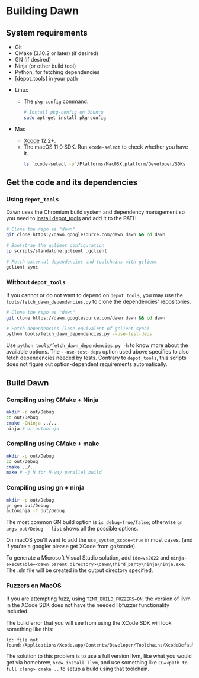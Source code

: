 # Building Dawn

## System requirements

 * Git
 * CMake (3.10.2 or later) (if desired)
 * GN (if desired)
 * Ninja (or other build tool)
 * Python, for fetching dependencies
 * [depot_tools] in your path

- Linux
  - The `pkg-config` command:
    ```sh
    # Install pkg-config on Ubuntu
    sudo apt-get install pkg-config
    ```

- Mac
  - [Xcode](https://developer.apple.com/xcode/) 12.2+.
  - The macOS 11.0 SDK. Run `xcode-select` to check whether you have it.
    ```sh
    ls `xcode-select -p`/Platforms/MacOSX.platform/Developer/SDKs
    ```

## Get the code and its dependencies

### Using `depot_tools`

Dawn uses the Chromium build system and dependency management so you need to [install depot_tools] and add it to the PATH.

[install depot_tools]: http://commondatastorage.googleapis.com/chrome-infra-docs/flat/depot_tools/docs/html/depot_tools_tutorial.html#_setting_up

```sh
# Clone the repo as "dawn"
git clone https://dawn.googlesource.com/dawn dawn && cd dawn

# Bootstrap the gclient configuration
cp scripts/standalone.gclient .gclient

# Fetch external dependencies and toolchains with gclient
gclient sync
```

### Without `depot_tools`

If you cannot or do not want to depend on `depot_tools`, you may use the `tools/fetch_dawn_dependencies.py` to clone the dependencies' repositories:

```sh
# Clone the repo as "dawn"
git clone https://dawn.googlesource.com/dawn dawn && cd dawn

# Fetch dependencies (lose equivalent of gclient sync)
python tools/fetch_dawn_dependencies.py --use-test-deps
```

Use `python tools/fetch_dawn_dependencies.py -h` to know more about the available options. The `--use-test-deps` option used above specifies to also fetch dependencies needed by tests. Contrary to `depot_tools`, this scripts does not figure out option-dependent requirements automatically.

## Build Dawn

### Compiling using CMake + Ninja
```sh
mkdir -p out/Debug
cd out/Debug
cmake -GNinja ../..
ninja # or autoninja
```

### Compiling using CMake + make
```sh
mkdir -p out/Debug
cd out/Debug
cmake ../..
make # -j N for N-way parallel build
```

### Compiling using gn + ninja
```sh
mkdir -p out/Debug
gn gen out/Debug
autoninja -C out/Debug
```

The most common GN build option is `is_debug=true/false`; otherwise
`gn args out/Debug --list` shows all the possible options.

On macOS you'll want to add the `use_system_xcode=true` in most cases.
(and if you're a googler please get XCode from go/xcode).

To generate a Microsoft Visual Studio solution, add `ide=vs2022` and
`ninja-executable=<dawn parent directory>\dawn\third_party\ninja\ninja.exe`.
The .sln file will be created in the output directory specified.

### Fuzzers on MacOS
If you are attempting fuzz, using `TINT_BUILD_FUZZERS=ON`, the version of llvm
in the XCode SDK does not have the needed libfuzzer functionality included.

The build error that you will see from using the XCode SDK will look something
like this:
```
ld: file not found:/Applications/Xcode.app/Contents/Developer/Toolchains/XcodeDefault.xctoolchain/usr/lib/clang/11.0.0/lib/darwin/libclang_rt.fuzzer_osx.a
```

The solution to this problem is to use a full version llvm, like what you would
get via homebrew, `brew install llvm`, and use something like `CC=<path to full
clang> cmake ..` to setup a build using that toolchain.

